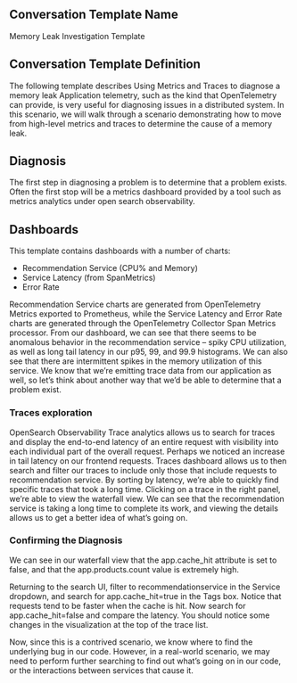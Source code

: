 ## Conversation Template Name
Memory Leak Investigation Template

## Conversation Template Definition
The following template describes Using Metrics and Traces to diagnose a memory leak
Application telemetry, such as the kind that OpenTelemetry can provide, is very useful for diagnosing issues in a distributed system. In this scenario, we will walk through a scenario demonstrating how to move from high-level metrics and traces to determine the cause of a memory leak.

## Diagnosis
The first step in diagnosing a problem is to determine that a problem exists. Often the first stop will be a metrics dashboard provided by a tool such as metrics analytics under open search observability.

## Dashboards
This template contains dashboards with a number of charts:

 - Recommendation Service (CPU% and Memory)
 - Service Latency (from SpanMetrics)
 - Error Rate

Recommendation Service charts are generated from OpenTelemetry Metrics exported to Prometheus, while the Service Latency and Error Rate charts are generated through the OpenTelemetry Collector Span Metrics processor.
From our dashboard, we can see that there seems to be anomalous behavior in the recommendation service – spiky CPU utilization, as well as long tail latency in our p95, 99, and 99.9 histograms. We can also see that there are intermittent spikes in the memory utilization of this service.
We know that we’re emitting trace data from our application as well, so let’s think about another way that we’d be able to determine that a problem exist.

### Traces exploration
OpenSearch Observability Trace analytics allows us to search for traces and display the end-to-end latency of an entire request with visibility into each individual part of the overall request. Perhaps we noticed an increase in tail latency on our frontend requests. Traces dashboard allows us to then search and filter our traces to include only those that include requests to recommendation service.
By sorting by latency, we’re able to quickly find specific traces that took a long time. Clicking on a trace in the right panel, we’re able to view the waterfall view.
We can see that the recommendation service is taking a long time to complete its work, and viewing the details allows us to get a better idea of what’s going on.

### Confirming the Diagnosis
We can see in our waterfall view that the app.cache_hit attribute is set to false, and that the app.products.count value is extremely high.

Returning to the search UI, filter to recommendationservice in the Service dropdown, and search for app.cache_hit=true in the Tags box. Notice that requests tend to be faster when the cache is hit. Now search for app.cache_hit=false and compare the latency.
You should notice some changes in the visualization at the top of the trace list.

Now, since this is a contrived scenario, we know where to find the underlying bug in our code. However, in a real-world scenario, we may need to perform further searching to find out what’s going on in our code, or the interactions between services that cause it.


